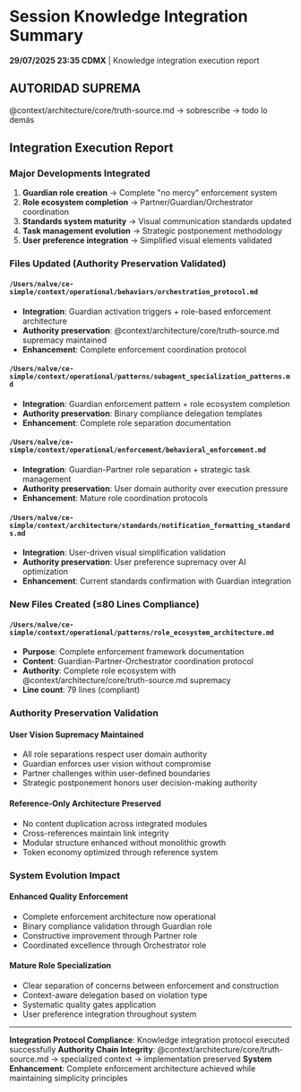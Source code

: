 # Session Knowledge Integration Summary

**29/07/2025 23:35 CDMX** | Knowledge integration execution report

## AUTORIDAD SUPREMA
@context/architecture/core/truth-source.md → sobrescribe → todo lo demás

## Integration Execution Report

### Major Developments Integrated
1. **Guardian role creation** → Complete "no mercy" enforcement system
2. **Role ecosystem completion** → Partner/Guardian/Orchestrator coordination
3. **Standards system maturity** → Visual communication standards updated
4. **Task management evolution** → Strategic postponement methodology
5. **User preference integration** → Simplified visual elements validated

### Files Updated (Authority Preservation Validated)

#### `/Users/nalve/ce-simple/context/operational/behaviors/orchestration_protocol.md`
- **Integration**: Guardian activation triggers + role-based enforcement architecture
- **Authority preservation**: @context/architecture/core/truth-source.md supremacy maintained
- **Enhancement**: Complete enforcement coordination protocol

#### `/Users/nalve/ce-simple/context/operational/patterns/subagent_specialization_patterns.md`
- **Integration**: Guardian enforcement pattern + role ecosystem completion
- **Authority preservation**: Binary compliance delegation templates
- **Enhancement**: Complete role separation documentation

#### `/Users/nalve/ce-simple/context/operational/enforcement/behavioral_enforcement.md`
- **Integration**: Guardian-Partner role separation + strategic task management
- **Authority preservation**: User domain authority over execution pressure
- **Enhancement**: Mature role coordination protocols

#### `/Users/nalve/ce-simple/context/architecture/standards/notification_formatting_standards.md`
- **Integration**: User-driven visual simplification validation
- **Authority preservation**: User preference supremacy over AI optimization
- **Enhancement**: Current standards confirmation with Guardian integration

### New Files Created (≤80 Lines Compliance)

#### `/Users/nalve/ce-simple/context/operational/patterns/role_ecosystem_architecture.md`
- **Purpose**: Complete enforcement framework documentation
- **Content**: Guardian-Partner-Orchestrator coordination protocol
- **Authority**: Complete role ecosystem with @context/architecture/core/truth-source.md supremacy
- **Line count**: 79 lines (compliant)

### Authority Preservation Validation

#### User Vision Supremacy Maintained
- All role separations respect user domain authority
- Guardian enforces user vision without compromise
- Partner challenges within user-defined boundaries
- Strategic postponement honors user decision-making authority

#### Reference-Only Architecture Preserved
- No content duplication across integrated modules
- Cross-references maintain link integrity
- Modular structure enhanced without monolithic growth
- Token economy optimized through reference system

### System Evolution Impact

#### Enhanced Quality Enforcement
- Complete enforcement architecture now operational
- Binary compliance validation through Guardian role
- Constructive improvement through Partner role
- Coordinated excellence through Orchestrator role

#### Mature Role Specialization
- Clear separation of concerns between enforcement and construction
- Context-aware delegation based on violation type
- Systematic quality gates application
- User preference integration throughout system

---
**Integration Protocol Compliance**: Knowledge integration protocol executed successfully
**Authority Chain Integrity**: @context/architecture/core/truth-source.md → specialized context → implementation preserved
**System Enhancement**: Complete enforcement architecture achieved while maintaining simplicity principles